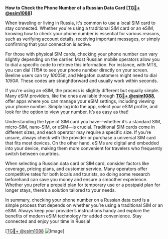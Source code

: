 **How to Check the Phone Number of a Russian Data Card [[TG💪+ @esim1088](https://t.me/s/esim1088)]**

When traveling or living in Russia, it's common to use a local SIM card to stay connected. Whether you're using a traditional SIM card or an eSIM, knowing how to check your phone number is essential for various reasons, such as verifying account details, receiving important messages, or simply confirming that your connection is active.

For those with physical SIM cards, checking your phone number can vary slightly depending on the carrier. Most Russian mobile operators allow you to dial a specific code to retrieve this information. For instance, with MTS, you can dial *111*5# to see your phone number directly on your screen. Beeline users can try *100*05#, and Megafon customers might need to dial *105*0#. These codes are straightforward and usually work within seconds.

If you're using an eSIM, the process is slightly different but equally simple. Many eSIM providers, like the ones available through **[TG💪+ @esim1088](https://t.me/s/esim1088)**, offer apps where you can manage your eSIM settings, including viewing your phone number. Simply log into the app, select your eSIM profile, and look for the option to view your number. It’s as easy as that!

Understanding the type of SIM card you have—whether it’s a standard SIM, micro-SIM, nano-SIM, or eSIM—is crucial. Traditional SIM cards come in different sizes, and each operator may require a specific size. If you’re unsure, always check with the provider or purchase a universal SIM card that fits most devices. On the other hand, eSIMs are digital and embedded into your device, making them more convenient for travelers who frequently switch between countries.

When selecting a Russian data card or SIM card, consider factors like coverage, pricing plans, and customer service. Many operators offer competitive rates for both locals and tourists, so doing some research beforehand can save you money and ensure a smoother experience. Whether you prefer a prepaid plan for temporary use or a postpaid plan for longer stays, there’s a solution tailored to your needs.

In summary, checking your phone number on a Russian data card is a simple process that depends on whether you’re using a traditional SIM or an eSIM. Always keep your provider’s instructions handy and explore the benefits of modern eSIM technology for added convenience. Stay connected and enjoy your time in Russia! 

[[TG💪+ @esim1088](https://t.me/s/esim1088) ![Image](https://i.postimg.cc/Y0z9fWf4/image.png)]